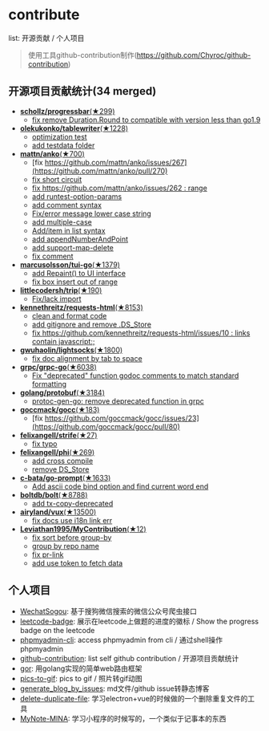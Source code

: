 # contribute
list: 开源贡献 / 个人项目
> 使用工具github-contribution制作(https://github.com/Chyroc/github-contribution)

## 开源项目贡献统计(34 merged)

* [**schollz/progressbar**(★299)](https://github.com/schollz/progressbar)
  * [fix remove Duration.Round to compatible with version less than go1.9](https://github.com/schollz/progressbar/pull/3)
* [**olekukonko/tablewriter**(★1228)](https://github.com/olekukonko/tablewriter)
  * [optimization test](https://github.com/olekukonko/tablewriter/pull/92)
  * [add testdata folder](https://github.com/olekukonko/tablewriter/pull/91)
* [**mattn/anko**(★700)](https://github.com/mattn/anko)
  * [fix https://github.com/mattn/anko/issues/267](https://github.com/mattn/anko/pull/270)
  * [fix short circuit](https://github.com/mattn/anko/pull/269)
  * [fix https://github.com/mattn/anko/issues/262 : range](https://github.com/mattn/anko/pull/263)
  * [add runtest-option-params](https://github.com/mattn/anko/pull/204)
  * [add comment syntax](https://github.com/mattn/anko/pull/196)
  * [Fix/error message lower case string](https://github.com/mattn/anko/pull/191)
  * [add multiple-case](https://github.com/mattn/anko/pull/190)
  * [Add/item in list syntax](https://github.com/mattn/anko/pull/185)
  * [add appendNumberAndPoint](https://github.com/mattn/anko/pull/165)
  * [add support-map-delete](https://github.com/mattn/anko/pull/130)
  * [fix comment](https://github.com/mattn/anko/pull/127)
* [**marcusolsson/tui-go**(★1379)](https://github.com/marcusolsson/tui-go)
  * [add Repaint() to UI interface](https://github.com/marcusolsson/tui-go/pull/135)
  * [fix box insert out of range](https://github.com/marcusolsson/tui-go/pull/62)
* [**littlecodersh/trip**(★190)](https://github.com/littlecodersh/trip)
  * [Fix/lack import](https://github.com/littlecodersh/trip/pull/2)
* [**kennethreitz/requests-html**(★8153)](https://github.com/kennethreitz/requests-html)
  * [clean and format code](https://github.com/kennethreitz/requests-html/pull/56)
  * [add gitignore and remove .DS_Store](https://github.com/kennethreitz/requests-html/pull/43)
  * [fix https://github.com/kennethreitz/requests-html/issues/10 : links contain javascript:;](https://github.com/kennethreitz/requests-html/pull/11)
* [**gwuhaolin/lightsocks**(★1800)](https://github.com/gwuhaolin/lightsocks)
  * [fix doc alignment by tab to space](https://github.com/gwuhaolin/lightsocks/pull/33)
* [**grpc/grpc-go**(★6038)](https://github.com/grpc/grpc-go)
  * [Fix "deprecated" function godoc comments to match standard formatting](https://github.com/grpc/grpc-go/pull/2027)
* [**golang/protobuf**(★3184)](https://github.com/golang/protobuf)
  * [protoc-gen-go: remove deprecated function in grpc](https://github.com/golang/protobuf/pull/592)
* [**goccmack/gocc**(★183)](https://github.com/goccmack/gocc)
  * [fix https://github.com/goccmack/gocc/issues/23](https://github.com/goccmack/gocc/pull/80)
* [**felixangell/strife**(★27)](https://github.com/felixangell/strife)
  * [fix typo](https://github.com/felixangell/strife/pull/1)
* [**felixangell/phi**(★269)](https://github.com/felixangell/phi)
  * [add cross compile](https://github.com/felixangell/phi/pull/42)
  * [remove DS_Store](https://github.com/felixangell/phi/pull/41)
* [**c-bata/go-prompt**(★1633)](https://github.com/c-bata/go-prompt)
  * [Add ascii code bind option and find current word end](https://github.com/c-bata/go-prompt/pull/65)
* [**boltdb/bolt**(★8788)](https://github.com/boltdb/bolt)
  * [add tx-copy-deprecated](https://github.com/boltdb/bolt/pull/748)
* [**airyland/vux**(★13500)](https://github.com/airyland/vux)
  * [fix docs use i18n link err](https://github.com/airyland/vux/pull/2130)
* [**Leviathan1995/MyContribution**(★12)](https://github.com/Leviathan1995/MyContribution)
  * [fix sort before group-by](https://github.com/Leviathan1995/MyContribution/pull/11)
  * [group by repo name](https://github.com/Leviathan1995/MyContribution/pull/10)
  * [fix pr-link](https://github.com/Leviathan1995/MyContribution/pull/9)
  * [add use token to fetch data](https://github.com/Leviathan1995/MyContribution/pull/6)

## 个人项目

* [WechatSogou](https://github.com/Chyroc/WechatSogou): 基于搜狗微信搜索的微信公众号爬虫接口
* [leetcode-badge](https://github.com/Chyroc/leetcode-badge): 展示在leetcode上做题的进度的徽标 / Show the progress badge on the leetcode
* [phpmyadmin-cli](https://github.com/Chyroc/phpmyadmin-cli): access phpmyadmin from cli / 通过shell操作phpmyadmin
* [github-contribution](https://github.com/Chyroc/github-contribution): list self github contribution / 开源项目贡献统计
* [gor](https://github.com/Chyroc/gor): 用golang实现的简单web路由框架
* [pics-to-gif](https://github.com/Chyroc/pics-to-gif): pics to gif / 照片转gif动图
* [generate_blog_by_issues](https://github.com/Chyroc/generate_blog_by_issues): md文件/github issue转静态博客
* [delete-duplicate-file](https://github.com/Chyroc/delete-duplicate-file): 学习electron+vue的时候做的一个删除重复文件的工具
* [MyNote-MINA](https://github.com/Chyroc/MyNote-MINA): 学习小程序的时候写的，一个类似于记事本的东西
